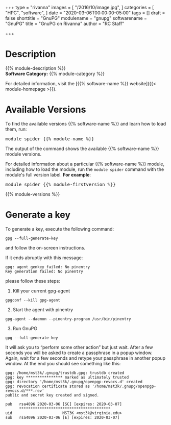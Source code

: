 +++
type = "rivanna"
images = [
  "/2016/10/image.jpg",
]
categories = [
  "HPC",
  "software",
]
date = "2020-03-06T00:00:00-05:00"
tags = []
draft = false
shorttitle = "GnuPG"
modulename = "gnupg"
softwarename = "GnuPG"
title = "GnuPG on Rivanna"
author = "RC Staff"

+++

# Description
{{% module-description %}}
<br>
**Software Category:** {{% module-category %}}

For detailed information, visit the [{{% software-name %}} website]({{< module-homepage >}}).

# Available Versions
To find the available versions {{% software-name %}} and learn how to load them, run:
<pre>module spider {{% module-name %}}</pre>

The output of the command shows the available {{% software-name %}} module versions.

For detailed information about a particular {{% software-name %}} module, including how to load the module, run the `module spider` command with the module's full version label. __For example__:
<pre>module spider {{% module-firstversion %}}</pre>

{{% module-versions %}}

# Generate a key
To generate a key, execute the following command:
```
gpg --full-generate-key
```
and follow the on-screen instructions.

If it ends abruptly with this message:
```
gpg: agent_genkey failed: No pinentry
Key generation failed: No pinentry
```
please follow these steps:

1. Kill your current gpg-agent
```
gpgconf --kill gpg-agent
```
2. Start the agent with pinentry
```
gpg-agent --daemon --pinentry-program /usr/bin/pinentry
```
3. Run GnuPG
```
gpg --full-generate-key
```
It will ask you to “perform some other action” but just wait. After a few seconds you will be asked to create a passphrase in a popup window. Again, wait for a few seconds and retype your passphrase in another popup window. At the end you should see something like this:
```
gpg: /home/mst3k/.gnupg/trustdb.gpg: trustdb created
gpg: key **************** marked as ultimately trusted
gpg: directory '/home/mst3k/.gnupg/openpgp-revocs.d' created
gpg: revocation certificate stored as '/home/mst3k/.gnupg/openpgp-revocs.d/***.rev'
public and secret key created and signed.

pub   rsa4096 2020-03-06 [SC] [expires: 2020-03-07]
      ****************************************
uid                      MST3K <mst3k@virginia.edu>
sub   rsa4096 2020-03-06 [E] [expires: 2020-03-07]
```

